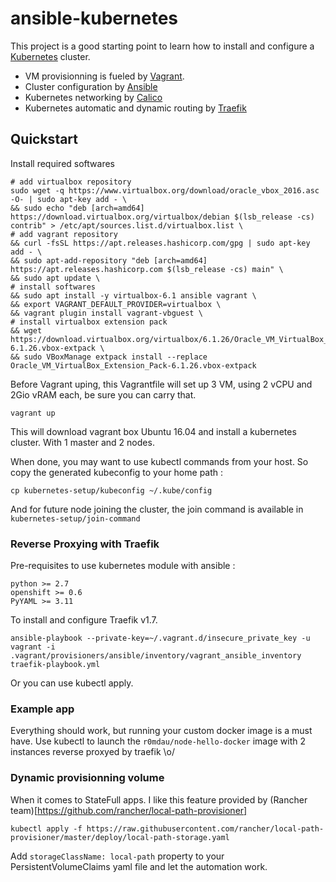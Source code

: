 # ansible-kubernetes

This project is a good starting point to learn how to install and configure a 
[Kubernetes](https://kubernetes.io) cluster.

- VM provisionning is fueled by [Vagrant](https://www.vagrantup.com/).
- Cluster configuration by [Ansible](https://www.ansible.com/)
- Kubernetes networking by [Calico](https://www.projectcalico.org/calico-networking-for-kubernetes/)
- Kubernetes automatic and dynamic routing by [Traefik](https://docs.traefik.io/)

## Quickstart
Install required softwares

    # add virtualbox repository
    sudo wget -q https://www.virtualbox.org/download/oracle_vbox_2016.asc -O- | sudo apt-key add - \
    && sudo echo "deb [arch=amd64] https://download.virtualbox.org/virtualbox/debian $(lsb_release -cs) contrib" > /etc/apt/sources.list.d/virtualbox.list \
    # add vagrant repository
    && curl -fsSL https://apt.releases.hashicorp.com/gpg | sudo apt-key add - \
    && sudo apt-add-repository "deb [arch=amd64] https://apt.releases.hashicorp.com $(lsb_release -cs) main" \
    && sudo apt update \
    # install softwares
    && sudo apt install -y virtualbox-6.1 ansible vagrant \
    && export VAGRANT_DEFAULT_PROVIDER=virtualbox \
    && vagrant plugin install vagrant-vbguest \
    # install virtualbox extension pack
    && wget https://download.virtualbox.org/virtualbox/6.1.26/Oracle_VM_VirtualBox_Extension_Pack-6.1.26.vbox-extpack \
    && sudo VBoxManage extpack install --replace Oracle_VM_VirtualBox_Extension_Pack-6.1.26.vbox-extpack


Before Vagrant uping, this Vagrantfile will set up 3 VM, using 2 vCPU and 2Gio vRAM each, be sure you can
carry that.

    vagrant up
    
This will download vagrant box Ubuntu 16.04 and install a kubernetes cluster.
With 1 master and 2 nodes.

When done, you may want to use kubectl commands from your host. So copy the generated kubeconfig
to your home path :

    cp kubernetes-setup/kubeconfig ~/.kube/config


And for future node joining the cluster, the join command is available in `kubernetes-setup/join-command`

### Reverse Proxying with Traefik

Pre-requisites to use kubernetes module with ansible : 

    python >= 2.7
    openshift >= 0.6
    PyYAML >= 3.11

To install and configure Traefik v1.7.

    ansible-playbook --private-key=~/.vagrant.d/insecure_private_key -u vagrant -i .vagrant/provisioners/ansible/inventory/vagrant_ansible_inventory traefik-playbook.yml

Or you can use kubectl apply.

### Example app

Everything should work, but running your custom docker image is a must have.
Use kubectl to launch the `r0mdau/node-hello-docker` image with 2 instances reverse proxyed
by traefik \o/

### Dynamic provisionning volume

When it comes to StateFull apps. I like this feature provided 
by (Rancher team)[https://github.com/rancher/local-path-provisioner]

    kubectl apply -f https://raw.githubusercontent.com/rancher/local-path-provisioner/master/deploy/local-path-storage.yaml

Add `storageClassName: local-path` property to your PersistentVolumeClaims yaml file and let the automation work.
